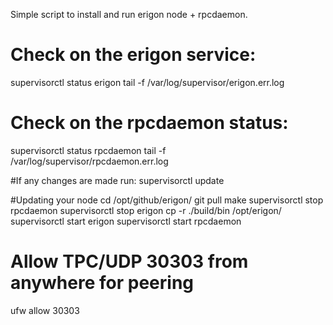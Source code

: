 Simple script to install and run erigon node + rpcdaemon.

# Check on the erigon service:
supervisorctl status erigon
tail -f /var/log/supervisor/erigon.err.log

# Check on the rpcdaemon status:
supervisorctl status rpcdaemon
tail -f /var/log/supervisor/rpcdaemon.err.log

#If any changes are made run:
supervisorctl update

#Updating your node
cd /opt/github/erigon/
git pull
make
supervisorctl stop rpcdaemon
supervisorctl stop erigon
cp -r ./build/bin /opt/erigon/
supervisorctl start erigon
supervisorctl start rpcdaemon

# Allow TPC/UDP 30303 from anywhere for peering
ufw allow 30303



